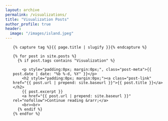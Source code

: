 ```yaml
---
layout: archive
permalink: /visualizations/
title: "Visualization Posts"
author_profile: true
header:
  image: "/images/island.jpeg"
---
```



<div>

  <ul class="post-list">

    {% capture tag %}{{ page.title | slugify }}{% endcapture %}

    {% for post in site.posts %}
      {% if post.tags contains "Visualization" %}

        <p style="padding:0px; margin:0px;", class="post-meta">{{ post.date | date: "%b %-d, %Y" }}</p>
        <h2 style="padding:0px; margin:0px;"><a class="post-link" href="{{ post.url | prepend: site.baseurl }}">{{ post.title }}</a></h2>
        {{ post.excerpt }}
        <a href="{{ post.url | prepend: site.baseurl }}" rel="nofollow">Continue reading &rarr;</a>
        <br><br>
      {% endif %}
    {% endfor %}

  </ul>

</div>
